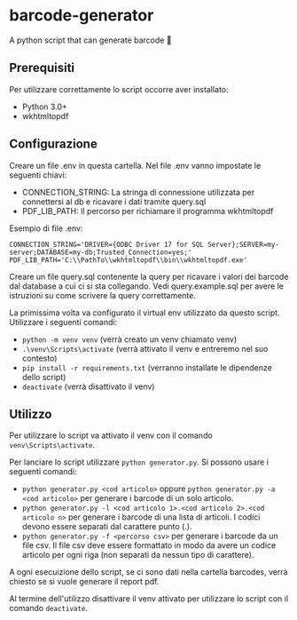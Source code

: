 # barcode-generator
A python script that can generate barcode 🐍

## Prerequisiti
Per utilizzare correttamente lo script occorre aver installato:
- Python 3.0+
- wkhtmltopdf

## Configurazione
Creare un file .env in questa cartella. Nel file .env vanno impostate le seguenti chiavi:
- CONNECTION_STRING: La stringa di connessione utilizzata per connettersi al db e ricavare i dati tramite query.sql
- PDF_LIB_PATH: Il percorso per richiamare il programma wkhtmltopdf

Esempio di file .env:
```
CONNECTION_STRING='DRIVER={ODBC Driver 17 for SQL Server};SERVER=my-server;DATABASE=my-db;Trusted_Connection=yes;'
PDF_LIB_PATH='C:\\PathTo\\wkhtmltopdf\\bin\\wkhtmltopdf.exe'
```

Creare un file query.sql contenente la query per ricavare i valori dei barcode dal database a cui ci si sta collegando. Vedi query.example.sql per avere le istruzioni su come scrivere la query correttamente.

La primissima volta va configurato il virtual env utilizzato da questo script.
Utilizzare i seguenti comandi:
- ```python -m venv venv``` (verrà creato un venv chiamato venv)
- ```.\venv\Scripts\activate``` (verrà attivato il venv e entreremo nel suo contesto)
- ```pip install -r requirements.txt``` (verranno installate le dipendenze dello script)
- ```deactivate``` (verrà disattivato il venv)

## Utilizzo
Per utilizzare lo script va attivato il venv con il comando ```venv\Scripts\activate```.

Per lanciare lo script utilizzare ```python generator.py```. Si possono usare i seguenti comandi:
- ```python generator.py <cod articolo>``` oppure ```python generator.py -a <cod articolo>``` per generare i barcode di un solo articolo.
- ```python generator.py -l <cod articolo 1>.<cod articolo 2>.<cod articolo n>``` per generare i barcode di una lista di articoli. I codici devono essere separati dal carattere punto (.).
- ```python generator.py -f <percorso csv>``` per generare i barcode da un file csv. Il file csv deve essere formattato in modo da avere un codice articolo per ogni riga (non separati da nessun tipo di carattere).

A ogni esecuizione dello script, se ci sono dati nella cartella barcodes, verrà chiesto se si vuole generare il report pdf.

Al termine dell'utilizzo disattivare il venv attivato per utilizzare lo script con il comando ```deactivate```.
